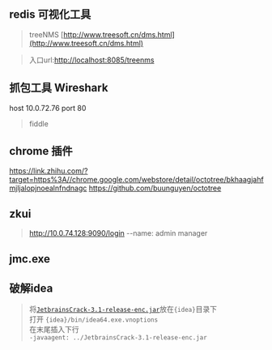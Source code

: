 ## redis 可视化工具
> treeNMS [http://www.treesoft.cn/dms.html](http://www.treesoft.cn/dms.html) 

> 入口url:[http://localhost:8085/treenms](http://localhost:8085/treenms)

## 抓包工具 Wireshark
host 10.0.72.76
port 80
> fiddle

## chrome 插件
https://link.zhihu.com/?target=https%3A//chrome.google.com/webstore/detail/octotree/bkhaagjahfmjljalopjnoealnfndnagc
https://github.com/buunguyen/octotree

## zkui
> http://10.0.74.128:9090/login   --name:  admin  manager

## jmc.exe

## 破解idea 

> 将[`JetbrainsCrack-3.1-release-enc.jar`](./JetbrainsCrack-3.1-release-enc.jar)放在`{idea}`目录下 <br/>
> 打开 `{idea}/bin/idea64.exe.vnoptions`<br/>
> 在末尾插入下行<br/>
`-javaagent: ../JetbrainsCrack-3.1-release-enc.jar`<br/>